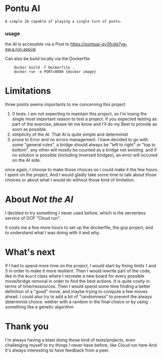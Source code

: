 # Pontu AI  
    A simple IA capable of playing a single turn of pontu.
    
### usage
the AI is accessible via a Post to https://pontuai-qy3fcdg7ya-ew.a.run.app/ai

Can also be build locally via the Dockerfile

```
    docker build -f Dockerfile . 
    docker run -e PORT=8080 {docker image}
```

# Limitations
   three points seems importants to me concerning this project
   1. 0 tests. I am not expecting to maintain this project, so I'm losing the single most important reason to test a project.
   If you expected testing as part of the exercise, please let me know and I'll do my Best to provide as soon as possible.
   2. simplicity of the AI. That AI is quite simple and determinist
   3. prone to Error and no errors management. I have decided to go with some "general rules", a bridge should always be "left to right" or "top to bottom".
   any other will mostly be counted as a bridge not existing. and if no solution is possible (including inversed bridges), an error will occured on the AI side.
   
   
   once again, I choose to make those choices so I could make it the few hours I spent on the project, And I would gladly take some time to talk about those choices or about what I would do without those kind of limitation.
   
   
# About _Not the AI_

   I decided to try something I never used before, which is the serverless service of GCP "Cloud run".
   
   It costs me a few more hours to set up the dockerfile, the gcp project, and to understand what I was doing with it and why.
   
   
# What's next

   If I had to spend more time on the project, I would start by fixing limits 1 and 3 in order to make it more resilient.
   Then I would rewrite part of the code, like in the `Board` class where I recreate a new board for every possible move/bridge removal in order to find the best actions.
   It is quite costly in terms of time/ressources.
   Then I would spend some time finding a better definition of a "good" move, and maybe trying to compute a few moves ahead.
   I could also try to add a bit of "randomness" to prevent the always determinist choice. wether with a random in the final choice or by using something like a genetic algorithm

# Thank you

   I'm always having a blast doing those kind of tests/projects, even challenging myself to try things I never have before, like Cloud run here
   And it's always interesting to have feedback from a peer.


